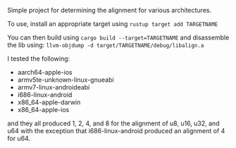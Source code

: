 Simple project for determining the alignment for various architectures.

To use, install an appropriate target using `rustup target add TARGETNAME`

You can then build using `cargo build --target=TARGETNAME` and disassemble the lib using:
`llvm-objdump -d target/TARGETNAME/debug/libalign.a`

I tested the following:

* aarch64-apple-ios
* armv5te-unknown-linux-gnueabi
* armv7-linux-androideabi
* i686-linux-android
* x86_64-apple-darwin
* x86_64-apple-ios

and they all produced 1, 2, 4, and 8 for the alignment of u8, u16, u32, and u64
with the exception that i686-linux-android produced an alignment of 4 for u64.

